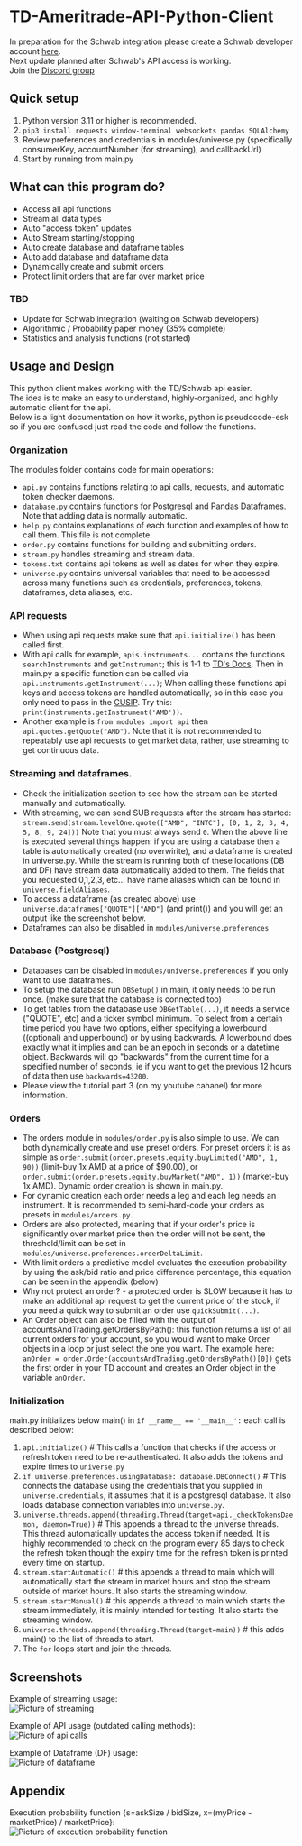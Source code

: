 # TD-Ameritrade-API-Python-Client  
In preparation for the Schwab integration please create a Schwab developer account [here](https://beta-developer.schwab.com/).     
Next update planned after Schwab's API access is working.     
Join the [Discord group](https://discord.gg/m7SSjr9rs9)

## Quick setup
1. Python version 3.11 or higher is recommended.     
2. `pip3 install requests window-terminal websockets pandas SQLAlchemy`    
2. Review preferences and credentials in modules/universe.py (specifically consumerKey, accountNumber (for streaming), and callbackUrl)
3. Start by running from main.py

## What can this program do?
 - Access all api functions
 - Stream all data types
 - Auto "access token" updates
 - Auto Stream starting/stopping
 - Auto create database and dataframe tables
 - Auto add database and dataframe data
 - Dynamically create and submit orders
 - Protect limit orders that are far over market price
 ### TBD 
 - Update for Schwab integration (waiting on Schwab developers)
 - Algorithmic / Probability paper money (35% complete)
 - Statistics and analysis functions (not started)


## Usage and Design
This python client makes working with the TD/Schwab api easier.    
The idea is to make an easy to understand, highly-organized, and highly automatic client for the api.   
Below is a light documentation on how it works, python is pseudocode-esk so if you are confused just read the code and follow the functions. 

### Organization

The modules folder contains code for main operations:     
 - `api.py` contains functions relating to api calls, requests, and automatic token checker daemons.
 - `database.py` contains functions for Postgresql and Pandas Dataframes. Note that adding data is normally automatic.
 - `help.py` contains explanations of each function and examples of how to call them. This file is not complete.
 - `order.py` contains functions for building and submitting orders.
 - `stream.py` handles streaming and stream data.
 - `tokens.txt` contains api tokens as well as dates for when they expire.
 - `universe.py` contains universal variables that need to be accessed across many functions such as credentials, preferences, tokens, dataframes, data aliases, etc.

### API requests
 - When using api requests make sure that `api.initialize()` has been called first.
 - With api calls for example, `apis.instruments...` contains the functions `searchInstruments` and `getInstrument`; this is 1-1 to [TD's Docs](https://developer.tdameritrade.com/instruments/apis). Then in main.py a specific function can be called via `api.instruments.getInstrument(...)`; When calling these functions api keys and access tokens are handled automatically, so in this case you only need to pass in the [CUSIP](https://developer.tdameritrade.com/instruments/apis/get/instruments/%7Bcusip%7D). Try this: `print(instruments.getInstrument('AMD'))`. 
 - Another example is `from modules import api` then `api.quotes.getQuote("AMD")`. Note that it is not recommended to repeatably use api requests to get market data, rather, use streaming to get continuous data.

### Streaming and dataframes.
 - Check the initialization section to see how the stream can be started manually and automatically. 
 - With streaming, we can send SUB requests after the stream has started:  `stream.send(stream.levelOne.quote(["AMD", "INTC"], [0, 1, 2, 3, 4, 5, 8, 9, 24]))` Note that you must always send `0`. When the above line is executed several things happen: if you are using a database then a table is automatically created (no overwirite), and a dataframe is created in universe.py. While the stream is running both of these locations (DB and DF) have stream data automatically added to them. The fields that you requested 0,1,2,3, etc... have name aliases which can be found in `universe.fieldAliases`.
 - To access a dataframe (as created above) use `universe.dataframes["QUOTE"]["AMD"]` (and print()) and you will get an output like the screenshot below.
 - Dataframes can also be disabled in `modules/universe.preferences`

### Database (Postgresql)
 - Databases can be disabled in `modules/universe.preferences` if you only want to use dataframes.
 - To setup the database run `DBSetup()` in main, it only needs to be run once. (make sure that the database is connected too)  
 - To get tables from the database use `DBGetTable(...)`, it needs a service ("QUOTE", etc) and a ticker symbol minimum. To select from a certain time period you have two options, either specifying a lowerbound ((optional) and upperbound) or by using backwards. A lowerbound does exactly what it implies and can be an epoch in seconds or a datetime object. Backwards will go "backwards" from the current time for a specified number of seconds, ie if you want to get the previous 12 hours of data then use `backwards=43200`.
 - Please view the tutorial part 3 (on my youtube cahanel) for more information.

### Orders   
 - The orders module in `modules/order.py` is also simple to use. We can both dynamically create and use preset orders. For preset orders it is as simple as `order.submit(order.presets.equity.buyLimited("AMD", 1, 90))` (limit-buy 1x AMD at a price of $90.00), or `order.submit(order.presets.equity.buyMarket("AMD", 1))` (market-buy 1x AMD). Dynamic order creation is shown in main.py.
 - For dynamic creation each order needs a leg and each leg needs an instrument. It is recommended to semi-hard-code your orders as presets in `modules/orders.py`.
 - Orders are also protected, meaning that if your order's price is significantly over market price then the order will not be sent, the threshold/limit can be set in `modules/universe.preferences.orderDeltaLimit`.
 - With limit orders a predictive model evaluates the execution probability by using the ask/bid ratio and price difference percentage, this equation can be seen in the appendix (below)
 - Why not protect an order? - a protected order is SLOW because it has to make an additional api request to get the current price of the stock, if you need a quick way to submit an order use `quickSubmit(...)`.
 - An Order object can also be filled with the output of accountsAndTrading.getOrdersByPath(): this function returns a list of all current orders for your account, so you would want to make Order objects in a loop or just select the one you want. The example here: `anOrder = order.Order(accountsAndTrading.getOrdersByPath()[0])` gets the first order in your TD account and creates an Order object in the variable `anOrder`.

### Initialization
main.py initializes below main() in `if __name__ == '__main__':` each call is described below:
 1. `api.initialize()` # This calls a function that checks if the access or refresh token need to be re-authenticated. It also adds the tokens and expire times to `universe.py`
 2. `if universe.preferences.usingDatabase: database.DBConnect()` # This connects the database using the credentials that you supplied in `universe.credentials`, it assumes that it is a postgresql database. It also loads database connection variables into `universe.py`.
 3. `universe.threads.append(threading.Thread(target=api._checkTokensDaemon, daemon=True))` # This appends a thread to the universe threads. This thread automatically updates the access token if needed. It is highly recommended to check on the program every 85 days to check the refresh token though the expiry time for the refresh token is printed every time on startup.
 4. `stream.startAutomatic()` # this appends a thread to main which will automatically start the stream in market hours and stop the stream outside of market hours. It also starts the streaming window.
 5. `stream.startManual()` # this appends a thread to main which starts the stream immediately, it is mainly intended for testing. It also starts the streaming window.
 6. `universe.threads.append(threading.Thread(target=main))` # this adds main() to the list of threads to start.
 7. The `for` loops start and join the threads.


## Screenshots
Example of streaming usage:   
![Picture of streaming](screenshots/streaming.jpg)

Example of API usage (outdated calling methods):   
![Picture of api calls](screenshots/apiCalls.jpg)

Example of Dataframe (DF) usage:   
![Picture of dataframe](screenshots/dataframe.png)


## Appendix
Execution probability function {s=askSize / bidSize, x=(myPrice - marketPrice) / marketPrice}:   
![Picture of execution probability function](screenshots/executionProbability.jpg)
